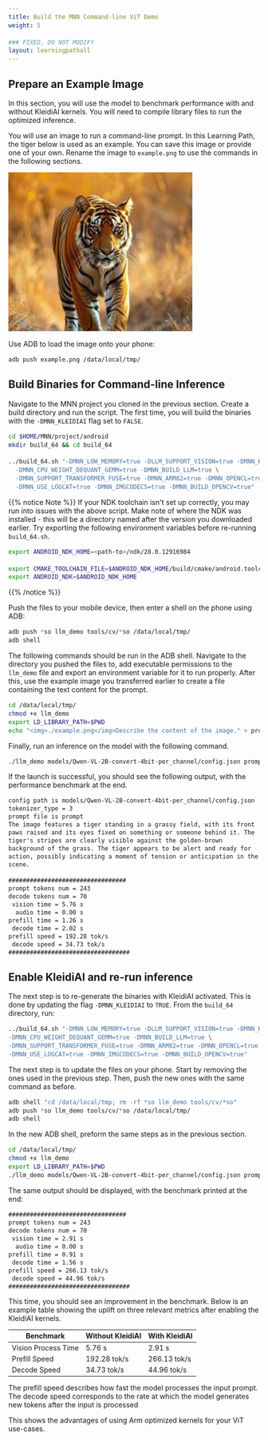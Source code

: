 ```yaml
---
title: Build the MNN Command-line ViT Demo
weight: 5

### FIXED, DO NOT MODIFY
layout: learningpathall
---
```

## Prepare an Example Image

In this section, you will use the model to benchmark performance with and without KleidiAI kernels. You will need to compile library files to run the optimized inference.

You will use an image to run a command-line prompt. In this Learning Path, the tiger below is used as an example. You can save this image or provide one of your own. Rename the image to `example.png` to use the commands in the following sections.

![example image](example.png)

Use ADB to load the image onto your phone:

```bash
adb push example.png /data/local/tmp/
```

## Build Binaries for Command-line Inference

Navigate to the MNN project you cloned in the previous section. Create a build directory and run the script. The first time, you will build the binaries with the `-DMNN_KLEIDIAI` flag set to `FALSE`.

```bash
cd $HOME/MNN/project/android
mkdir build_64 && cd build_64

../build_64.sh "-DMNN_LOW_MEMORY=true -DLLM_SUPPORT_VISION=true -DMNN_KLEIDIAI=FALSE  \
  -DMNN_CPU_WEIGHT_DEQUANT_GEMM=true -DMNN_BUILD_LLM=true \
  -DMNN_SUPPORT_TRANSFORMER_FUSE=true -DMNN_ARM82=true -DMNN_OPENCL=true \
  -DMNN_USE_LOGCAT=true -DMNN_IMGCODECS=true -DMNN_BUILD_OPENCV=true"
```
{{% notice Note %}}
If your NDK toolchain isn't set up correctly, you may run into issues with the above script. Make note of where the NDK was installed - this will be a directory named after the version you downloaded earlier. Try exporting the following environment variables before re-running `build_64.sh`.

```bash
export ANDROID_NDK_HOME=<path-to>/ndk/28.0.12916984

export CMAKE_TOOLCHAIN_FILE=$ANDROID_NDK_HOME/build/cmake/android.toolchain.cmake
export ANDROID_NDK=$ANDROID_NDK_HOME
```
{{% /notice %}}

Push the files to your mobile device, then enter a shell on the phone using ADB:

```bash
adb push *so llm_demo tools/cv/*so /data/local/tmp/
adb shell
```

The following commands should be run in the ADB shell. Navigate to the directory you pushed the files to, add executable permissions to the `llm_demo` file and export an environment variable for it to run properly. After this, use the example image you transferred earlier to create a file containing the text content for the prompt.

```bash
cd /data/local/tmp/
chmod +x llm_demo
export LD_LIBRARY_PATH=$PWD
echo "<img>./example.png</img>Describe the content of the image." > prompt
```

Finally, run an inference on the model with the following command.

```bash
./llm_demo models/Qwen-VL-2B-convert-4bit-per_channel/config.json prompt
```

If the launch is successful, you should see the following output, with the performance benchmark at the end.

```output
config path is models/Qwen-VL-2B-convert-4bit-per_channel/config.json
tokenizer_type = 3
prompt file is prompt
The image features a tiger standing in a grassy field, with its front paws raised and its eyes fixed on something or someone behind it. The tiger's stripes are clearly visible against the golden-brown background of the grass. The tiger appears to be alert and ready for action, possibly indicating a moment of tension or anticipation in the scene.

#################################
prompt tokens num = 243
decode tokens num = 70
 vision time = 5.76 s
  audio time = 0.00 s
prefill time = 1.26 s
 decode time = 2.02 s
prefill speed = 192.28 tok/s
 decode speed = 34.73 tok/s
##################################
```

## Enable KleidiAI and re-run inference

The next step is to re-generate the binaries with KleidiAI activated. This is done by updating the flag `-DMNN_KLEIDIAI` to `TRUE`. From the `build_64` directory, run:
```bash
../build_64.sh "-DMNN_LOW_MEMORY=true -DLLM_SUPPORT_VISION=true -DMNN_KLEIDIAI=TRUE \
-DMNN_CPU_WEIGHT_DEQUANT_GEMM=true -DMNN_BUILD_LLM=true \
-DMNN_SUPPORT_TRANSFORMER_FUSE=true -DMNN_ARM82=true -DMNN_OPENCL=true \
-DMNN_USE_LOGCAT=true -DMNN_IMGCODECS=true -DMNN_BUILD_OPENCV=true"
```

The next step is to update the files on your phone. Start by removing the ones used in the previous step. Then, push the new ones with the same command as before.

```bash
adb shell "cd /data/local/tmp; rm -rf *so llm_demo tools/cv/*so"
adb push *so llm_demo tools/cv/*so /data/local/tmp/
adb shell
```

In the new ADB shell, preform the same steps as in the previous section.

```bash
cd /data/local/tmp/
chmod +x llm_demo
export LD_LIBRARY_PATH=$PWD
./llm_demo models/Qwen-VL-2B-convert-4bit-per_channel/config.json prompt
```

The same output should be displayed, with the benchmark printed at the end:
```output
#################################
prompt tokens num = 243
decode tokens num = 70
 vision time = 2.91 s
  audio time = 0.00 s
prefill time = 0.91 s
 decode time = 1.56 s
prefill speed = 266.13 tok/s
 decode speed = 44.96 tok/s
##################################
```

This time, you should see an improvement in the benchmark. Below is an example table showing the uplift on three relevant metrics after enabling the KleidiAI kernels.

| Benchmark           | Without KleidiAI | With KleidiAI |
|---------------------|------------------|---------------|
| Vision Process Time | 5.76 s           | 2.91 s        |
| Prefill Speed       | 192.28 tok/s     | 266.13 tok/s  |
| Decode Speed        | 34.73 tok/s      | 44.96 tok/s   |

The prefill speed describes how fast the model processes the input prompt. The decode speed corresponds to the rate at which the model generates new tokens after the input is processed

This shows the advantages of using Arm optimized kernels for your ViT use-cases.